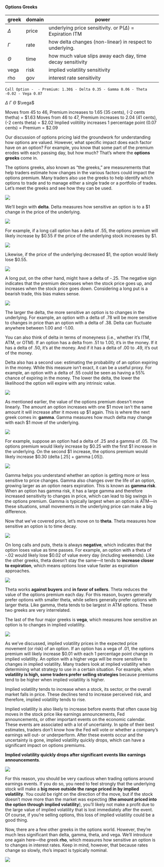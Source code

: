 #### Options Greeks

greek | domain | power
-------- | ----- | -----
$\Delta$ | price | underlying price sensitivity. or P($\Delta$) = Expiration ITM
$\Gamma$ | rate | how delta changes (non-linear) in respect to underlying.
$\Theta$ | time | how much value slips away each day, time decay sensitivity 
vega | risk | implied volatility sensitivity 
rho | gov | interest rate sensitivity

``
Call Option - 
	- Premium: 1.30$
	- Delta 0.35
	- Gamma 0.06
	- Theta -0.02
	- Vega 0.07
``


$\Delta$
$\Gamma$
$\Theta$
$\vega$ 

Moves from 45 to 46, Premium increases to 1.65 (35 cents), (-2 cents thetha) = $1.63
Moves from 46 to 47, Premium increases to 2.04 (41 cents), (-2 cents theta) = $2.02
Implied volitility increases 1 percentage point (0.07 cents) = Premium = $2.09


Our discussion of options pricing laid the groundwork for understanding how options are valued. However, what specific impact does each factor have on an option? For example, you know that some part of the premium erodes with each passing day, but how much? That’s where the  **options greeks**  come in.

The options greeks, also known as “the greeks,” are measurements that help traders estimate how changes in the various factors could impact the options premium. Many traders also use the greeks to help identify which options to trade and to manage either a single trade or a portfolio of trades. Let’s meet the greeks and see how they can be used.

![](https://education.ameritrade.com/content/cms/images/BDTO_Lesson_2.40.01.jpg)

We’ll begin with  **delta**. Delta measures how sensitive an option is to a $1 change in the price of the underlying.

![](https://education.ameritrade.com/content/cms/images/BDTO_Lesson_2.40.02.jpg)

For example, if a long call option has a delta of .55, the options premium will likely increase by $0.55 if the price of the underlying stock increases by $1.

![](https://education.ameritrade.com/content/cms/images/BDTO_Lesson_2.40.03.jpg)

Likewise, if the price of the underlying decreased $1, the option would likely lose $0.55.

![](https://education.ameritrade.com/content/cms/images/BDTO_Lesson_2.40.04.jpg)

A long put, on the other hand, might have a delta of -.25. The negative sign indicates that the premium decreases when the stock price goes up, and increases when the stock price goes down. Considering a long put is a bearish trade, this bias makes sense.

![](https://education.ameritrade.com/content/cms/images/BDTO_Lesson_2.40.05.jpg)

The larger the delta, the more sensitive an option is to changes in the underlying. For example, an option with a delta of .78 will be more sensitive to changes in price than an option with a delta of .38. Delta can fluctuate anywhere between 1.00 and -1.00.

You can also think of delta in terms of moneyness (i.e., whether it’s ITM, ATM, or OTM). If an option has a delta from .51 to 1.00, it’s in the money. If it has a delta of .50, it’s at the money. And if it has a delta of .00 to .49, it’s out of the money.

Delta also has a second use: estimating the probability of an option expiring in the money. While this measure isn’t exact, it can be a useful proxy. For example, an option with a delta of .55 could be seen as having a 55% chance of expiring in the money. The lower the delta, the lower the likelihood the option will expire with any intrinsic value.

![](https://education.ameritrade.com/content/cms/images/BDTO_Lesson_2.40.06.jpg)

As mentioned earlier, the value of the options premium doesn’t move linearly. The amount an option increases with one $1 move isn’t the same amount it will increase after it moves up $1 again. This is where the next greek comes in:  **gamma**. Gamma measures how much delta may change with each $1 move of the underlying.

![](https://education.ameritrade.com/content/cms/images/BDTO_Lesson_2.40.07.jpg)

For example, suppose an option had a delta of .25 and a gamma of .05. The options premium would likely increase by $0.25 with the first $1 increase in the underlying. On the second $1 increase, the options premium would likely increase $0.30 (delta [.25] + gamma [.05]).

![](https://education.ameritrade.com/content/cms/images/BDTO_Lesson_2.40.08.jpg)

Gamma helps you understand whether an option is getting more or less sensitive to price changes. Gamma also changes over the life of an option, growing larger as an option nears expiration. This is known as  **gamma risk**. When an option has gamma risk, it has a large gamma and therefore increased sensitivity to changes in price, which can lead to big swings in the options premium. Gamma is typically largest when an option is ATM—in these situations, small movements in the underlying price can make a big difference.

Now that we’ve covered price, let’s move on to  **theta**. Theta measures how sensitive an option is to time decay.

![](https://education.ameritrade.com/content/cms/images/BDTO_Lesson_2.40.09.jpg)

On long calls and puts, theta is always  **negative**, which indicates that the option loses value as time passes. For example, an option with a theta of -.02 would likely lose $0.02 of value every day (including weekends). Like the other greeks, theta doesn’t stay the same—it tends to  **increase closer to expiration**, which means options lose value faster as expiration approaches.

![](https://education.ameritrade.com/content/cms/images/BDTO_Lesson_2.40.10.jpg)

Theta works  **against buyers**  and  **in favor of sellers**. Theta reduces the value of the options premium each day. For this reason, buyers generally prefer options with smaller theta, while sellers generally prefer options with larger theta. Like gamma, theta tends to be largest in ATM options. These two greeks are very interrelated.

The last of the four major greeks is  **vega**, which measures how sensitive an option is to changes in implied volatility.

![](https://education.ameritrade.com/content/cms/images/BDTO_Lesson_2.40.11.jpg)

As we’ve discussed, implied volatility prices in the expected price movement (or risk) of an option. If an option has a vega of .01, the options premium will likely increase $0.01 with each 1 percentage point change in implied volatility. An option with a higher vega will be more sensitive to changes in implied volatility. Many traders look at implied volatility when determining what strategy to use in a certain situation. For example, when **volatility is high, some traders prefer selling strategies** because premiums tend to be higher when implied volatility is higher.

Implied volatility tends to increase when a stock, its sector, or the overall market falls in price. These declines tend to increase perceived risk, and therefore, implied volatility tends to rise.

Implied volatility is also likely to increase before events that often cause big moves in the stock price like earnings announcements, Fed announcements, or other important events on the economic calendar. These events are associated with a lot of uncertainty. In spite of their best estimates, traders don’t know how the Fed will vote or whether a company’s earnings will out- or underperform. After these events occur and the uncertainty is gone, implied volatility quickly drops, which can have a significant impact on options premiums.

**Implied volatility quickly drops after significant events like earnings announcements**.

![](https://education.ameritrade.com/content/cms/images/BDTO_Lesson_2.40.12.jpg)

For this reason, you should be very cautious when trading options around earnings events. If you do so, you need to feel strongly that the underlying stock will make a **big move outside the range priced in by implied volatility**. You could be right on the direction of the move, but if the stock doesn’t move more than the market was expecting (**the amount priced into the option through implied volatility**), you’ll likely not make a profit due to the large value of implied volatility that is lost immediately after the event. Of course, if you’re selling options, this loss of implied volatility could be a good thing.

Now, there are a few other greeks in the options world. However, they’re much less significant than delta, gamma, theta, and vega. We’ll introduce one again here—the greek  **rho**, which measures how sensitive an option is to changes in interest rates. Keep in mind, however, that because rates change so slowly, rho’s impact is typically nominal.

![](https://education.ameritrade.com/content/cms/images/BDTO_Lesson_2.40.13.jpg)
<!--stackedit_data:
eyJoaXN0b3J5IjpbLTg1NDk2NjQ4Myw0MDk2Mjg5MTcsOTAxMz
M0NzA0LDYwMDAyOTM4OSwtMTA5NDYyODI3MCwtMTUzNzE4Njcw
NV19
-->
